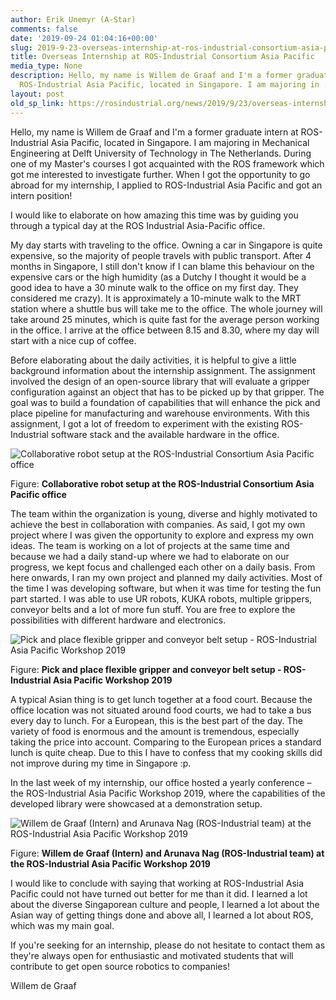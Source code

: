 ```yaml
---
author: Erik Unemyr (A-Star)
comments: false
date: '2019-09-24 01:04:16+00:00'
slug: 2019-9-23-overseas-internship-at-ros-industrial-consortium-asia-pacific
title: Overseas Internship at ROS-Industrial Consortium Asia Pacific
media_type: None
description: Hello, my name is Willem de Graaf and I'm a former graduate intern at
  ROS-Industrial Asia Pacific, located in Singapore. I am majoring in ...
layout: post
old_sp_link: https://rosindustrial.org/news/2019/9/23/overseas-internship-at-ros-industrial-consortium-asia-pacific
---
```


Hello, my name is Willem de Graaf and I'm a former graduate intern at ROS-Industrial Asia Pacific, located in Singapore. I am majoring in Mechanical Engineering at Delft University of Technology in The Netherlands. During one of my Master's courses I got acquainted with the ROS framework which got me interested to investigate further. When I got the opportunity to go abroad for my internship, I applied to ROS-Industrial Asia Pacific and got an intern position!

I would like to elaborate on how amazing this time was by guiding you through a typical day at the ROS Industrial Asia-Pacific office.

My day starts with traveling to the office. Owning a car in Singapore is quite expensive, so the majority of people travels with public transport. After 4 months in Singapore, I still don't know if I can blame this behaviour on the expensive cars or the high humidity (as a Dutchy I thought it would be a good idea to have a 30 minute walk to the office on my first day. They considered me crazy). It is approximately a 10-minute walk to the MRT station where a shuttle bus will take me to the office. The whole journey will take around 25 minutes, which is quite fast for the average person working in the office. I arrive at the office between 8.15 and 8.30, where my day will start with a nice cup of coffee.

Before elaborating about the daily activities, it is helpful to give a little background information about the internship assignment. The assignment involved the design of an open-source library that will evaluate a gripper configuration against an object that has to be picked up by that gripper. The goal was to build a foundation of capabilities that will enhance the pick and place pipeline for manufacturing and warehouse environments. With this assignment, I got a lot of freedom to experiment with the existing ROS-Industrial software stack and the available hardware in the office. 

![Collaborative robot setup at the ROS-Industrial Consortium Asia Pacific office](https://images.squarespace-cdn.com/content/v1/51df34b1e4b08840dcfd2841/1569286687333-Q3MKXY3AB8VCIAQUNRO7/WillemBlog1.jpg)

Figure: **Collaborative robot setup at the ROS-Industrial Consortium Asia Pacific office**

The team within the organization is young, diverse and highly motivated to achieve the best in collaboration with companies. As said, I got my own project where I was given the opportunity to explore and express my own ideas. The team is working on a lot of projects at the same time and because we had a daily stand-up where we had to elaborate on our progress, we kept focus and challenged each other on a daily basis. From here onwards, I ran my own project and planned my daily activities. Most of the time I was developing software, but when it was time for testing the fun part started. I was able to use UR robots, KUKA robots, multiple grippers, conveyor belts and a lot of more fun stuff. You are free to explore the possibilities with different hardware and electronics.

![Pick and place flexible gripper and conveyor belt setup - ROS-Industrial Asia Pacific Workshop 2019](https://images.squarespace-cdn.com/content/v1/51df34b1e4b08840dcfd2841/1569286757637-Q5I6P2EST1I3NXTFSAX9/WillemBlog2.png)

Figure: **Pick and place flexible gripper and conveyor belt setup - ROS-Industrial Asia Pacific Workshop 2019**

A typical Asian thing is to get lunch together at a food court. Because the office location was not situated around food courts, we had to take a bus every day to lunch. For a European, this is the best part of the day. The variety of food is enormous and the amount is tremendous, especially taking the price into account. Comparing to the European prices a standard lunch is quite cheap. Due to this I have to confess that my cooking skills did not improve during my time in Singapore :p.

In the last week of my internship, our office hosted a yearly conference – the ROS-Industrial Asia Pacific Workshop 2019, where the capabilities of the developed library were showcased at a demonstration setup.

![Willem de Graaf (Intern) and Arunava Nag (ROS-Industrial team) at the ROS-Industrial Asia Pacific Workshop 2019](https://images.squarespace-cdn.com/content/v1/51df34b1e4b08840dcfd2841/1569286788183-G99KQ2R5IY3WRJYJ7CF4/WillemBlog3.jpg)

Figure: **Willem de Graaf (Intern) and Arunava Nag (ROS-Industrial team) at the ROS-Industrial Asia Pacific Workshop 2019**

I would like to conclude with saying that working at ROS-Industrial Asia Pacific could not have turned out better for me than it did. I learned a lot about the diverse Singaporean culture and people, I learned a lot about the Asian way of getting things done and above all, I learned a lot about ROS, which was my main goal.

If you're seeking for an internship, please do not hesitate to contact them as they're always open for enthusiastic and motivated students that will contribute to get open source robotics to companies! 

Willem de Graaf


